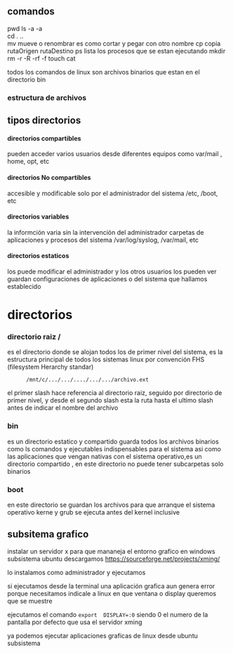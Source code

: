 ## comandos

pwd
ls -a -a  
cd .  ..  
mv mueve o renombrar es como cortar y pegar con otro nombre
cp copia  rutaOrigen  rutaDestino
ps lista los procesos que se estan ejecutando 
mkdir
rm  -r -R -rf  -f 
touch
cat 

todos los comandos de linux son archivos binarios que estan en el directorio bin 


###  estructura de archivos 

## tipos directorios 

#### directorios compartibles 
pueden acceder varios usuarios desde diferentes equipos como  var/mail , home, opt, etc

#### directorios No compartibles 
accesible y modificable solo por el administrador del sistema /etc, /boot, etc 

#### directorios variables 
la informción varia sin la intervención del administrador
carpetas de aplicaciones y procesos del sistema 
/var/log/syslog, /var/mail, etc 

#### directorios estaticos 
los puede modificar el administrador y los otros usuarios los pueden ver 
guardan configuraciones de aplicaciones o del sistema que hallamos establecido 

# directorios 

### directorio raiz /

es el directorio donde se alojan todos los de primer nivel  del sistema, es la estructura principal de todos los sistemas linux por convención FHS (filesystem Herarchy standar)

          /mnt/c/.../.../..../.../.../archivo.ext 

el primer slash hace referencia al directorio raiz, seguido por directorio de primer nivel, y desde el segundo slash esta la ruta hasta el ultimo slash antes de indicar el nombre del archivo


### bin 
es un directorio estatico y compartido 
guarda todos los archivos binarios como ls comandos y ejecutables indispensables para el sistema asi como las aplicaciones que vengan nativas con el sistema operativo,es un directorio compartido , en este directorio no puede tener subcarpetas solo binarios 

### boot 
en este directorio se guardan los archivos para que arranque el sistema operativo  kerne y grub 
se ejecuta antes del kernel inclusive 
## subsitema grafico

instalar un servidor x para que mananeja el entorno grafico en windows subsistema ubuntu
descargamos https://sourceforge.net/projects/xming/

lo instalamos como administrador y ejecutamos 

si ejecutamos desde la terminal una aplicación grafica aun genera error porque necesitamos indicale a linux en que ventana o display queremos que se muestre 

ejecutamos el comando `export  DISPLAY=:0` siendo 0 el numero de la pantalla por defecto que usa el servidor xming 

ya podemos ejecutar aplicaciones graficas de linux desde ubuntu subsistema
